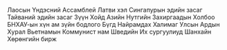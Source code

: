 Лаосын Үндэсний Ассамблей
Латви хэл
Сингапурын эдийн засаг
Тайваний эдийн засаг
Зүүн Хойд Азийн Нутгийн Захиргаадын Холбоо
БНХАУ-ын хүн ам зүйн бодлого
Бүгд Найрамдах Халимаг Улсын Ардын Хурал
Вьетнамын Коммунист нам
Шведийн Их сургуулиуд
Шанхайн Хөрөнгийн бирж
